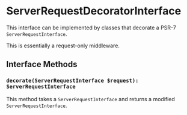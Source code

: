 # ServerRequestDecoratorInterface

This interface can be implemented by classes that decorate a PSR-7 `ServerRequestInterface`.

This is essentially a request-only middleware.

## Interface Methods

### `decorate(ServerRequestInterface $request): ServerRequestInterface`

This method takes a `ServerRequestInterface` and returns a modified `ServerRequestInterface`.
